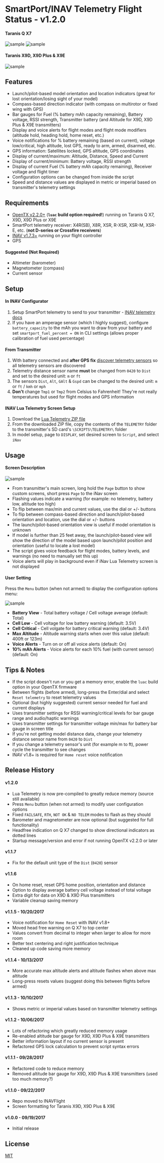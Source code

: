 # SmartPort/INAV Telemetry Flight Status - v1.2.0

#### Taranis Q X7
![sample](assets/iNavQX71.png "launch/pilot-based model orientation and location indicators")
![sample](assets/iNavQX72.png "Compass-based direction indicator")

#### Taranis X9D, X9D Plus & X9E
![sample](assets/iNavX9D.png "View on Taranis X9D, X9D Plus & X9E")

## Features

* Launch/pilot-based model orientation and location indicators (great for lost orientation/losing sight of your model)
* Compass-based direction indicator (with compass on multirotor or fixed wing with GPS)
* Bar gauges for Fuel (% battery mAh capacity remaining), Battery voltage, RSSI strength, Transmitter battery (and Altitude for X9D, X9D Plus & X9E transmitters)
* Display and voice alerts for flight modes and flight mode modifiers (altitude hold, heading hold, home reset, etc.)
* Voice notifications for % battery remaining (based on current), voltage low/critical, high altitude, lost GPS, ready to arm, armed, disarmed, etc.
* GPS information: Satellites locked, GPS altitude, GPS coordinates
* Display of current/maximum: Altitude, Distance, Speed and Current
* Display of current/minimum: Battery voltage, RSSI strength
* Display of current Fuel (% battery mAh capacity remaining), Receiver voltage and flight timer
* Configuration options can be changed from inside the script
* Speed and distance values are displayed in metric or imperial based on transmitter's telemetry settings

## Requirements

* [OpenTX v2.2.0+](http://www.open-tx.org/) (**`luac` build option required!**) running on Taranis Q X7, X9D, X9D Plus or X9E
* SmartPort telemetry receiver: X4R(SB), X8R, XSR, R-XSR, XSR-M, XSR-E, etc. (**not D-series or Crossfire receivers**)
* [INAV v1.7.3+](https://github.com/iNavFlight/inav/releases) running on your flight controller
* GPS

#### Suggested (Not Required)

* Altimeter (barometer)
* Magnetometer (compass)
* Current sensor

## Setup

#### In INAV Configurator

1. Setup SmartPort telemetry to send to your transmitter - [INAV telemetry docs](https://github.com/iNavFlight/inav/blob/master/docs/Telemetry.md#smartport-sport-telemetry)
2. If you have an amperage sensor (which I highly suggest), configure `battery_capacity` to the mAh you want to draw from your battery and set `smartport_fuel_percent = ON` in CLI settings (allows proper calibration of fuel used percentage)

#### From Transmitter

1. With battery connected and **after GPS fix** [discover telemetry sensors](https://www.youtube.com/watch?v=n09q26Gh858) so all telemetry sensors are discovered
2. Telemetry distance sensor name **must** be changed from `0420` to `Dist` and set to the desired unit: `m` or `ft`
3. The sensors `Dist`, `Alt`, `GAlt` & `Gspd` can be changed to the desired unit: `m` or `ft` / `kmh` or `mph`
4. **Don't** change `Tmp1` or `Tmp2` from Celsius to Fahrenheit! They're not really temperatures but used for flight modes and GPS information

#### INAV Lua Telemetry Screen Setup

1. Download the [Lua Telemetry ZIP file](https://github.com/iNavFlight/LuaTelemetry/archive/master.zip)
2. From the downloaded ZIP file, copy the contents of the `TELEMETRY` folder to the transmitter's SD card's `\SCRIPTS\TELEMETRY\` folder
3. In model setup, page to `DISPLAY`, set desired screen to `Script`, and select `iNav`

## Usage

#### Screen Description
![sample](assets/iNavKey.png "Screen description")

* From transmitter's main screen, long hold the `Page` button to show custom screens, short press `Page` to the iNav screen
* Flashing values indicate a warning (for example: no telemetry, battery low, altitude too high)
* To flip between max/min and current values, use the dial or +/- buttons
* To flip between compass-based direction and launch/pilot-based orientation and location, use the dial or +/- buttons
* The launch/pilot-based orientation view is useful if model orientation is unknown
* If model is further than 25 feet away, the launch/pilot-based view will show the direction of the model based upon launch/pilot position and orientation (useful to locate a lost model)
* The script gives voice feedback for flight modes, battery levels, and warnings (no need to manually set this up)
* Voice alerts will play in background even if iNav Lua Telemetry screen is not displayed

#### User Setting
Press the `Menu` button (when not armed) to display the configuration options menu:

![sample](assets/iNavConfig.png "Configuration menu")

* **Battery View** - Total battery voltage / Cell voltage average (default: Total)
* **Cell Low** - Cell voltage for low battery warning (default: 3.5V)
* **Cell Critical** - Cell volgate for battery critical warning (default: 3.4V)
* **Max Altitude** - Altitude warning starts when over this value (default: 400ft or 123m)
* **Voice Alerts** - Turn on or off all voice alerts (default: On)
* **10% mAh Alerts** - Voice alerts for each 10% fuel (with current sensor) (default: On)

## Tips & Notes

* If the script doesn't run or you get a memory error, enable the `luac` build option in your OpenTX firmware
* Between flights (before armed), long-press the Enter/dial and select `Reset telemetry` to reset telemetry values
* Optional (but highly suggested) current sensor needed for fuel and current displays
* Uses transmitter settings for RSSI warning/critical levels for bar gauge range and audio/haptic warnings
* Uses transmitter settings for transmitter voltage min/max for battery bar gauge in screen title
* If you're not getting model distance data, change your telemetry distance sensor name from `0420` to `Dist`
* If you change a telemetry sensor's unit (for example m to ft), power cycle the transmitter to see changes
* INAV v1.8+ is required for `Home reset` voice notification

## Release History

#### v1.2.0
* Lua Telemetry is now pre-compiled to greatly reduce memory (source still available)
* Press `Menu` button (when not armed) to modify user configuration options
* Fixed `FAILSAFE`, `RTH`, `NOT OK` & `NO TELEM` modes to flash as they should
* Barometer and magnetometer are now optional (but suggested for full functionality)
* Headfree indication on Q X7 changed to show directional indicators as dotted lines
* Startup message/version and error if not running OpenTX v2.2.0 or later
#### v1.1.7
* Fix for the default unit type of the `Dist` (`0420`) sensor
#### v1.1.6
* On home reset, reset GPS home position, orientation and distance
* Option to display average battery cell voltage instead of total voltage
* Extra digit for data on X9D & X9D Plus transmitters
* Variable cleanup saving memory
#### v1.1.5 - 10/20/2017
* Voice notification for `Home Reset` with INAV v1.8+
* Moved head free warning on Q X7 to top center
* Values convert from decimal to integer when larger to allow for more room
* Better text centering and right justification technique
* Cleaned up code saving more memory
#### v1.1.4 - 10/13/2017
* More accurate max altitude alerts and altitude flashes when above max altitude
* Long-press <Enter> resets values (suggest doing this between flights before armed)
#### v1.1.3 - 10/10/2017
* Shows metric or imperial values based on transmitter telemetry settings
#### v1.1.2 - 10/06/2017
* Lots of refactoring which greatly reduced memory usage
* Re-enabled altitude bar gauge for X9D, X9D Plus & X9E transmitters
* Better information layout if no current sensor is present
* Refactored GPS lock calculation to prevent script syntax errors
#### v1.1.1 - 09/28/2017
* Refactored code to reduce memory
* Removed altitude bar gauge for X9D, X9D Plus & X9E transmitters (used too much memory?)
#### v1.1.0 - 09/22/2017
* Repo moved to INAVFlight
* Screen formatting for Taranis X9D, X9D Plus & X9E
#### v1.0.0 - 09/19/2017
* Initial release

## License

[MIT](https://github.com/iNavFlight/LuaTelemetry/blob/master/LICENSE)
